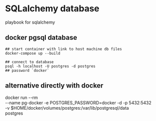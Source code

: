 # SQLalchemy database

playbook for sqlalchemy

## docker pgsql database
```
## start container with link to host machine db files
docker-compose up --build

## connect to database
psql -h localhost -U postgres -d postgres
## password `docker`

```


## alternative directly with docker
docker run --rm \
	--name pg-docker -e POSTGRES_PASSWORD=docker -d -p 5432:5432 \
	-v $HOME/docker/volumes/postgres:/var/lib/postgresql/data \
	postgres